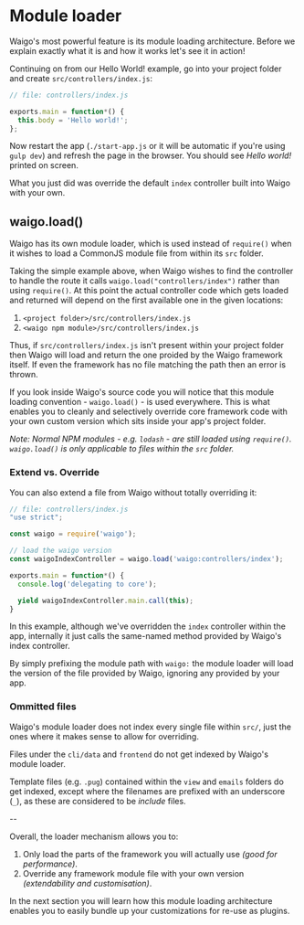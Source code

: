 # Module loader

Waigo's most powerful feature is its module loading architecture. Before we explain exactly what it is and how it works let's see it in action! 

Continuing on from our Hello World! example, go into your project folder and 
create `src/controllers/index.js`:

```javascript
// file: controllers/index.js

exports.main = function*() {
  this.body = 'Hello world!';
};
```

Now restart the app (`./start-app.js` or it will be automatic if you're using 
`gulp dev`) and refresh the page in the browser. You should see _Hello world!_ printed on screen.

What you just did was override the default `index` controller built into Waigo 
with your own.

## waigo.load()

Waigo has its own module loader, which is used instead of `require()` when
it wishes to load a CommonJS module file from within its `src` folder.

Taking the simple example above, when Waigo wishes to find the controller to 
handle the route it calls `waigo.load("controllers/index")` rather than using 
`require()`. At this point the actual controller code which gets loaded and 
returned will depend on the first available one in the given locations:

1. `<project folder>/src/controllers/index.js`
2. `<waigo npm module>/src/controllers/index.js`

Thus, if `src/controllers/index.js` isn't present within your project folder then 
Waigo will load and return the one proided by the Waigo framework itself. If 
even the framework has no file matching the path then an error is thrown.

If you look inside Waigo's source code you will notice that this module loading 
convention - `waigo.load()` - is used everywhere. This is what enables you to 
cleanly and selectively override core framework code with your own custom 
version which sits inside your app's project folder.

_Note: Normal NPM modules - e.g. `lodash` - are still loaded using `require()`. 
`waigo.load()` is only applicable to files within the `src` folder._

### Extend vs. Override

You can also extend a file from Waigo without totally overriding it:

```javascript
// file: controllers/index.js
"use strict";

const waigo = require('waigo');

// load the waigo version 
const waigoIndexController = waigo.load('waigo:controllers/index');

exports.main = function*() {
  console.log('delegating to core');

  yield waigoIndexController.main.call(this);
}
```

In this example, although we've overridden the `index` controller within the app, 
internally it just calls the same-named method provided by Waigo's index controller. 

By simply prefixing the module path with `waigo:` the module loader will load the version 
of the file provided by Waigo, ignoring any provided by your app.

### Ommitted files

Waigo's module loader does not index every single file within `src/`, just the ones 
where it makes sense to allow for overriding.

Files under the `cli/data` and `frontend` do not get indexed by Waigo's 
module loader. 

Template files (e.g. `.pug`) contained within the `view` and `emails` folders do get indexed, except where the filenames are prefixed with an underscore (`_`), as 
these are considered to be *include* files.

--

Overall, the loader mechanism allows you to:

1. Only load the parts of the framework you will actually use _(good for 
performance)_.
2. Override any framework module file with your own version _(extendability 
and customisation)_.

In the next section you will learn how this module loading architecture enables you 
to easily bundle up your customizations for re-use as plugins.
